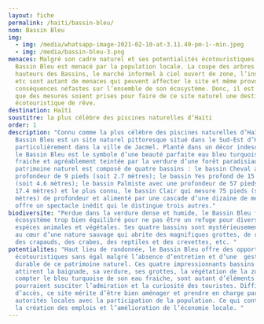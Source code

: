 ```yaml
---
layout: fiche
permalink: /haiti/bassin-bleu/
nom: Bassin Bleu
img:
  - img: /media/whatsapp-image-2021-02-10-at-3.11.49-pm-1--min.jpeg
  - img: /media/bassin-bleu-3.png
menaces: Malgré son cadre naturel et ses potentialités écotouristiques, le
  Bassin Bleu est menacé par la population locale. La coupe des arbres dans les
  hauteurs des Bassins, le marché informel à ciel ouvert de zone, l’insalubrité,
  etc sont autant de menaces qui peuvent affecter le site et même provoquer des
  conséquences néfastes sur l’ensemble de son écosystème. Donc, il est urgent
  que des mesures soient prises pour faire de ce site naturel une destination
  écotouristique de rêve.
destination: Haïti
soustitre: la plus célèbre des piscines naturelles d’Haïti
order: 1
description: "Connu comme la plus célèbre des piscines naturelles d’Haïti, le
  Bassin Bleu est un site naturel pittoresque situé dans le Sud-Est d’Haïti,
  particulièrement dans la ville de Jacmel. Planté dans un décor indescriptible,
  le Bassin Bleu est le symbole d’une beauté parfaite eau bleu turquoise,
  fraiche et agréablement teintée par la verdure d’une forêt paradisiaque. Ce
  patrimoine naturel est composé de quatre bassins : le bassin Cheval avec une
  profondeur de 9 pieds (soit 2.7 mètres); le bassin Yes profond de 15 pieds
  (soit 4.6 mètres); le bassin Palmiste avec une profondeur de 57 pieds (soit
  17.4 mètres) et le plus connu, le bassin Clair qui mesure 75 pieds (soit 22.8
  mètres) de profondeur et alimenté par une cascade d’une dizaine de mettre qui
  offre un spectacle inédit qui le distingue trois autres."
biodiversite: "Perdue dans la verdure dense et humide, le Bassin Bleu forme un
  écosystème trop bien équilibré pour ne pas être un refuge pour diverses
  espèces animales et végétales. Ses quatre bassins sont mystérieusement plantés
  au cœur d’une nature sauvage qui abrite des magnifiques grottes, de ravines,
  des crapauds, des crabes, des reptiles et des crevettes, etc. "
potentialites: "Haut lieu de randonnée, le Bassin Bleu offre des opportunités
  écotouristiques sans égal malgré l’absence d’entretien et d’une  gestion
  durable de ce patrimoine naturel. Ces quatre impressionnants bassins qui
  attirent la baignade, sa verdure, ses grottes, la végétation de la zone sans
  compter le bleu turquoise de son eau fraiche, sont autant d’éléments qui
  pourraient susciter l’admiration et la curiosité des touristes. Difficile
  d’accès, ce site mérite d’être bien aménager et prendre en charge par les
  autorités locales avec la participation de la population. Ce qui contribuera à
  la création des emplois et l’amélioration de l’économie locale. "
---
```

